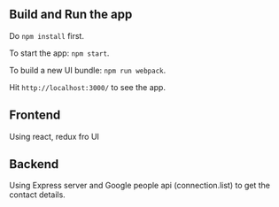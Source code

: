 ## Build and Run the app
Do `npm install` first.

To start the app: `npm start`.

To build a new UI bundle: `npm run webpack`.

Hit `http://localhost:3000/` to see the app.

## Frontend
Using react, redux fro UI

## Backend

Using Express server and Google people api (connection.list) to get the contact details.




